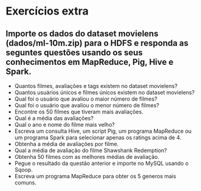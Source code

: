 # Exercícios extra

## Importe os dados do dataset movielens (dados/ml-10m.zip) para o HDFS e responda as seguntes questões usando os seus conhecimentos em MapReduce, Pig, Hive e Spark.

* Quantos filmes, avaliações e tags existem no dataset movielens?
* Quantos usuários únicos e filmes únicos existem no dataset movielens?
* Qual foi o usuário que avaliou o maior número de filmes?
* Qual foi o usuário que avaliou o menor número de filmes?
* Encontre os 50 filmes que tiveram mais avaliações.
* Qual é a média das avaliações?
* Qual o ano e nome do filme mais velho?
* Escreva um consulta Hive, um script Pig, um programa MapReduce ou um programa Spark para selecionar apenas os ratings acima de 4.
* Obtenha a média de avaliações por filme.
* Qual a média de avaliação do filme Shawshank Redemption?
* Obtenha 50 filmes com as melhores médias de avaliação.
* Pegue o resultado da questão anterior e importe no MySQL usando o Sqoop.
* Escreva um programa MapReduce para obter os 5 generos mais comuns.